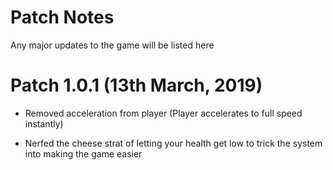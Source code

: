 # Patch Notes
Any major updates to the game will be listed here

# Patch 1.0.1  (13th March, 2019)

- Removed acceleration from player (Player accelerates to full speed instantly)

- Nerfed the cheese strat of letting your health get low to trick the system into making the game easier
